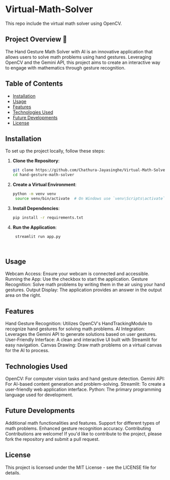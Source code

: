 # Virtual-Math-Solver
This repo include the virtual math solver using OpenCV.

## Project Overview 🚀 

The Hand Gesture Math Solver with AI is an innovative application that allows users to solve math problems using hand gestures. Leveraging OpenCV and the Gemini API, this project aims to create an interactive way to engage with mathematics through gesture recognition.

## Table of Contents
- [Installation](#installation)
- [Usage](#usage)
- [Features](#features)
- [Technologies Used](#technologies-used)
- [Future Developments](#future-developments)
- [License](#license)

## Installation

To set up the project locally, follow these steps:

1. **Clone the Repository**:
   ```bash
   git clone https://github.com/Chathura-Jayasinghe/Virtual-Math-Solver.git
   cd hand-gesture-math-solver
2. **Create a Virtual Environment**:
   ```bash
   python -m venv venv
    source venv/bin/activate  # On Windows use `venv\Scripts\activate`
3. **Install Dependencies**:
    ```bash
    pip install -r requirements.txt
   
4. **Run the Application**:
   ```bash
    streamlit run app.py

  
## Usage
Webcam Access: Ensure your webcam is connected and accessible.
Running the App: Use the checkbox to start the application.
Gesture Recognition: Solve math problems by writing them in the air using your hand gestures.
Output Display: The application provides an answer in the output area on the right.

## Features
Hand Gesture Recognition: Utilizes OpenCV's HandTrackingModule to recognize hand gestures for solving math problems.
AI Integration: Leverages the Gemini API to generate solutions based on user gestures.
User-Friendly Interface: A clean and interactive UI built with Streamlit for easy navigation.
Canvas Drawing: Draw math problems on a virtual canvas for the AI to process.

## Technologies Used
OpenCV: For computer vision tasks and hand gesture detection.
Gemini API: For AI-based content generation and problem-solving.
Streamlit: To create a user-friendly web application interface.
Python: The primary programming language used for development.

## Future Developments
Additional math functionalities and features.
Support for different types of math problems.
Enhanced gesture recognition accuracy.
Contributing
Contributions are welcome! If you'd like to contribute to the project, please fork the repository and submit a pull request.

## License
This project is licensed under the MIT License - see the LICENSE file for details.
